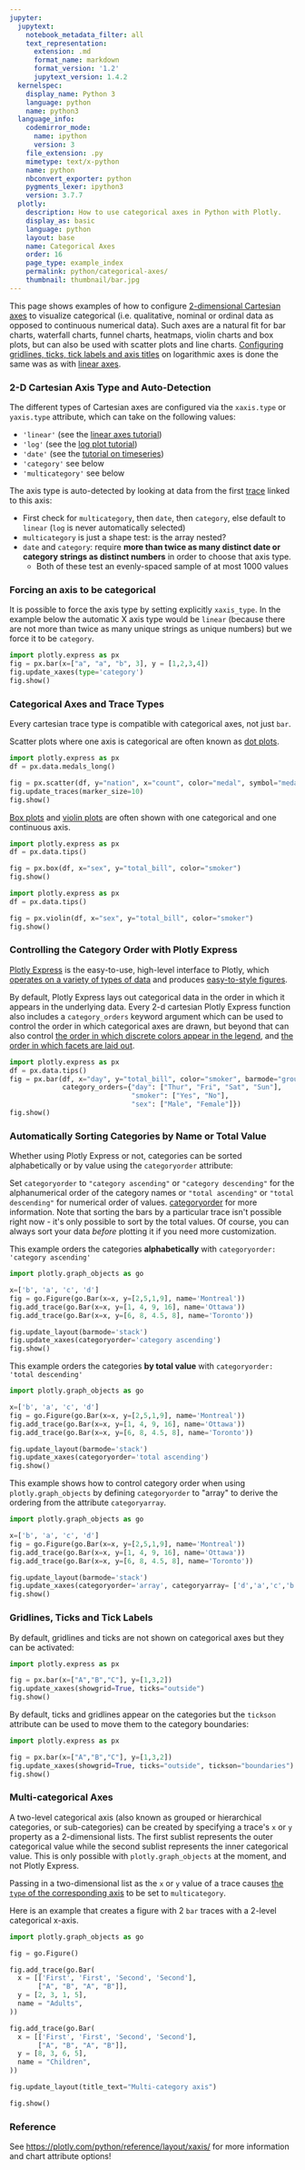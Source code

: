 ```yaml
---
jupyter:
  jupytext:
    notebook_metadata_filter: all
    text_representation:
      extension: .md
      format_name: markdown
      format_version: '1.2'
      jupytext_version: 1.4.2
  kernelspec:
    display_name: Python 3
    language: python
    name: python3
  language_info:
    codemirror_mode:
      name: ipython
      version: 3
    file_extension: .py
    mimetype: text/x-python
    name: python
    nbconvert_exporter: python
    pygments_lexer: ipython3
    version: 3.7.7
  plotly:
    description: How to use categorical axes in Python with Plotly.
    display_as: basic
    language: python
    layout: base
    name: Categorical Axes
    order: 16
    page_type: example_index
    permalink: python/categorical-axes/
    thumbnail: thumbnail/bar.jpg
---
```



This page shows examples of how to configure [2-dimensional Cartesian axes](../figure-structure/#2d-cartesian-trace-types-and-subplots) to visualize categorical (i.e. qualitative, nominal or ordinal data as opposed to continuous numerical data). Such axes are a natural fit for bar charts, waterfall charts, funnel charts, heatmaps, violin charts and box plots, but can also be used with scatter plots and line charts. [Configuring gridlines, ticks, tick labels and axis titles](../axes/) on logarithmic axes is done the same was as with [linear axes](../axes/).

### 2-D Cartesian Axis Type and Auto-Detection

The different types of Cartesian axes are configured via the `xaxis.type` or `yaxis.type` attribute, which can take on the following values:

- `'linear'` (see the [linear axes tutorial](../axes/))
- `'log'` (see the [log plot tutorial](../log-plot/))
- `'date'` (see the [tutorial on timeseries](../time-series/))
- `'category'` see below
- `'multicategory'` see below

The axis type is auto-detected by looking at data from the first [trace](../figure-structure/) linked to this axis:

* First check for `multicategory`, then `date`, then `category`, else default to `linear` (`log` is never automatically selected)
* `multicategory` is just a shape test: is the array nested?
* `date` and `category`: require **more than twice as many distinct date or category strings as distinct numbers** in order to choose that axis type.
	* Both of these test an evenly-spaced sample of at most 1000 values

### Forcing an axis to be categorical

It is possible to force the axis type by setting explicitly `xaxis_type`. In the example below the automatic X axis type would be `linear` (because there are not more than twice as many unique strings as unique numbers) but we force it to be `category`.

```python
import plotly.express as px
fig = px.bar(x=["a", "a", "b", 3], y = [1,2,3,4])
fig.update_xaxes(type='category')
fig.show()
```

### Categorical Axes and Trace Types

Every cartesian trace type is compatible with categorical axes, not just `bar`.

Scatter plots where one axis is categorical are often known as [dot plots](https://plotly.com/python/dot-plots/).

```python
import plotly.express as px
df = px.data.medals_long()

fig = px.scatter(df, y="nation", x="count", color="medal", symbol="medal")
fig.update_traces(marker_size=10)
fig.show()
```

[Box plots]() and [violin plots]() are often shown with one categorical and one continuous axis.

```python
import plotly.express as px
df = px.data.tips()

fig = px.box(df, x="sex", y="total_bill", color="smoker")
fig.show()
```

```python
import plotly.express as px
df = px.data.tips()

fig = px.violin(df, x="sex", y="total_bill", color="smoker")
fig.show()
```

### Controlling the Category Order with Plotly Express

[Plotly Express](../plotly-express/) is the easy-to-use, high-level interface to Plotly, which [operates on a variety of types of data](../px-arguments/) and produces [easy-to-style figures](../styling-plotly-express/).

By default, Plotly Express lays out categorical data in the order in which it appears in the underlying data. Every 2-d cartesian Plotly Express function also includes a `category_orders` keyword argument which can be used to control the order in which categorical axes are drawn, but beyond that can also control [the order in which discrete colors appear in the legend](../discrete-color/), and [the order in which facets are laid out](../facet-plots/).

```python
import plotly.express as px
df = px.data.tips()
fig = px.bar(df, x="day", y="total_bill", color="smoker", barmode="group", facet_col="sex",
             category_orders={"day": ["Thur", "Fri", "Sat", "Sun"],
                              "smoker": ["Yes", "No"],
                              "sex": ["Male", "Female"]})
fig.show()
```

### Automatically Sorting Categories by Name or Total Value

Whether using Plotly Express or not, categories can be sorted alphabetically or by value using the `categoryorder` attribute:

Set `categoryorder` to `"category ascending"` or `"category descending"` for the alphanumerical order of the category names or `"total ascending"` or `"total descending"` for numerical order of values. [categoryorder](https://plotly.com/python/reference/layout/xaxis/#layout-xaxis-categoryorder) for more information. Note that sorting the bars by a particular trace isn't possible right now - it's only possible to sort by the total values. Of course, you can always sort your data _before_ plotting it if you need more customization.

This example orders the categories **alphabetically** with `categoryorder: 'category ascending'`

```python
import plotly.graph_objects as go

x=['b', 'a', 'c', 'd']
fig = go.Figure(go.Bar(x=x, y=[2,5,1,9], name='Montreal'))
fig.add_trace(go.Bar(x=x, y=[1, 4, 9, 16], name='Ottawa'))
fig.add_trace(go.Bar(x=x, y=[6, 8, 4.5, 8], name='Toronto'))

fig.update_layout(barmode='stack')
fig.update_xaxes(categoryorder='category ascending')
fig.show()
```

This example orders the categories **by total value** with `categoryorder: 'total descending'`

```python
import plotly.graph_objects as go

x=['b', 'a', 'c', 'd']
fig = go.Figure(go.Bar(x=x, y=[2,5,1,9], name='Montreal'))
fig.add_trace(go.Bar(x=x, y=[1, 4, 9, 16], name='Ottawa'))
fig.add_trace(go.Bar(x=x, y=[6, 8, 4.5, 8], name='Toronto'))

fig.update_layout(barmode='stack')
fig.update_xaxes(categoryorder='total ascending')
fig.show()
```

This example shows how to control category order when using `plotly.graph_objects` by defining `categoryorder` to "array" to derive the ordering from the attribute `categoryarray`.

```python
import plotly.graph_objects as go

x=['b', 'a', 'c', 'd']
fig = go.Figure(go.Bar(x=x, y=[2,5,1,9], name='Montreal'))
fig.add_trace(go.Bar(x=x, y=[1, 4, 9, 16], name='Ottawa'))
fig.add_trace(go.Bar(x=x, y=[6, 8, 4.5, 8], name='Toronto'))

fig.update_layout(barmode='stack')
fig.update_xaxes(categoryorder='array', categoryarray= ['d','a','c','b'])
fig.show()
```
### Gridlines, Ticks and Tick Labels


By default, gridlines and ticks are not shown on categorical axes but they can be activated:

```python
import plotly.express as px

fig = px.bar(x=["A","B","C"], y=[1,3,2])
fig.update_xaxes(showgrid=True, ticks="outside")
fig.show()
```

By default, ticks and gridlines appear on the categories but the `tickson` attribute can be used to move them to the category boundaries:

```python
import plotly.express as px

fig = px.bar(x=["A","B","C"], y=[1,3,2])
fig.update_xaxes(showgrid=True, ticks="outside", tickson="boundaries")
fig.show()
```

### Multi-categorical Axes

A two-level categorical axis (also known as grouped or hierarchical categories, or sub-categories) can be created by specifying a trace's `x` or `y` property as a 2-dimensional lists. The first sublist represents the outer categorical value while the second sublist represents the inner categorical value. This is only possible with `plotly.graph_objects` at the moment, and not Plotly Express.

Passing in a two-dimensional list as the `x` or `y` value of a trace causes [the `type` of the corresponding axis](../axes/) to be set to `multicategory`.

Here is an example that creates a figure with 2 `bar` traces with a 2-level categorical x-axis.

```python
import plotly.graph_objects as go

fig = go.Figure()

fig.add_trace(go.Bar(
  x = [['First', 'First', 'Second', 'Second'],
       ["A", "B", "A", "B"]],
  y = [2, 3, 1, 5],
  name = "Adults",
))

fig.add_trace(go.Bar(
  x = [['First', 'First', 'Second', 'Second'],
       ["A", "B", "A", "B"]],
  y = [8, 3, 6, 5],
  name = "Children",
))

fig.update_layout(title_text="Multi-category axis")

fig.show()
```
### Reference

See https://plotly.com/python/reference/layout/xaxis/ for more information and chart attribute options!
